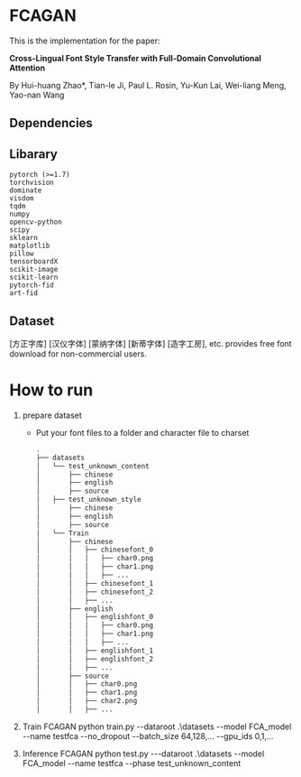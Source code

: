 # FCAGAN
This is the implementation for the paper:

**Cross-Lingual Font Style Transfer with Full-Domain Convolutional Attention**

By Hui-huang Zhao*, Tian-le Ji, Paul L. Rosin, Yu-Kun Lai, Wei-liang Meng, Yao-nan Wang

## Dependencies
Libarary
-------------
```
pytorch (>=1.7)
torchvision
dominate
visdom
tqdm
numpy
opencv-python  
scipy
sklearn
matplotlib  
pillow  
tensorboardX
scikit-image
scikit-learn
pytorch-fid
art-fid
```

Dataset
--------------
[方正字库] [汉仪字体] [蒙纳字体] [新蒂字体]  [造字工房], etc. provides free font download for non-commercial users.

# How to run

1. prepare dataset
   - Put your font files to a folder and character file to charset
        ```bash
        .
        ├── datasets
        │   └── test_unknown_content
        │       ├── chinese
        │       ├── english
        │       ├── source
        │   ├── test_unknown_style
        │       ├── chinese
        │       ├── english
        │       ├── source
        │   └── Train
        │       ├── chinese
        │       │   ├── chinesefont_0
        │       │   │   ├── char0.png
        │       │   │   ├── char1.png
        │       │   │   ├── ...
        │       │   ├── chinesefont_1
        │       │   ├── chinesefont_2
        │       │   ├── ...
        │       ├── english
        │       │   ├── englishfont_0
        │       │   │   ├── char0.png
        │       │   │   ├── char1.png
        │       │   │   ├── ...
        │       │   ├── englishfont_1
        │       │   ├── englishfont_2
        │       │   ├── ...
        │       ├── source
        │       │   ├── char0.png
        │       │   ├── char1.png
        │       │   ├── char2.png
        │       │   ├── ...
        ```

2. Train FCAGAN
   python train.py --dataroot .\datasets --model FCA_model --name testfca --no_dropout --batch_size 64,128,...  --gpu_ids 0,1,...
3. Inference FCAGAN
   python test.py ---dataroot .\datasets --model FCA_model --name testfca  --phase test_unknown_content
